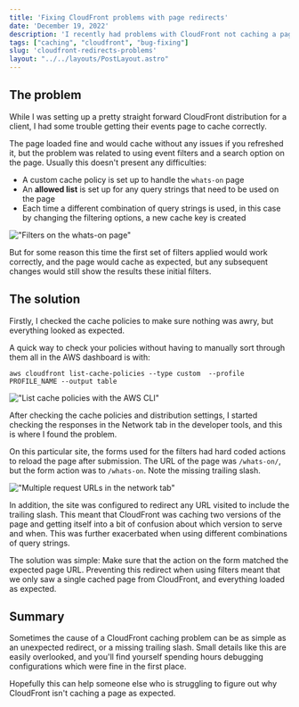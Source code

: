```yaml
---
title: 'Fixing CloudFront problems with page redirects'
date: 'December 19, 2022'
description: 'I recently had problems with CloudFront not caching a page as expected because of a redirect. Here is a quick review of the issue and how to fix it.'
tags: ["caching", "cloudfront", "bug-fixing"]
slug: 'cloudfront-redirects-problems'
layout: "../../layouts/PostLayout.astro"
---
```



## The problem

While I was setting up a pretty straight forward CloudFront distribution for a client, I had some trouble getting their events page to cache correctly.

The page loaded fine and would cache without any issues if you refreshed it, but the problem was related to using event filters and a search option on the page. Usually this doesn't present any difficulties:

- A custom cache policy is set up to handle the `whats-on` page
- An **allowed list** is set up for any query strings that need to be used on the page
- Each time a different combination of query strings is used, in this case by changing the filtering options, a new cache key is created

!["Filters on the whats-on page"](/assets/filters.jpg "Website filters")

But for some reason this time the first set of filters applied would work correctly, and the page would cache as expected, but any subsequent changes would still show the results these initial filters.

## The solution

Firstly, I checked the cache policies to make sure nothing was awry, but everything looked as expected.

A quick way to check your policies without having to manually sort through them all in the AWS dashboard is with:

`aws cloudfront list-cache-policies --type custom  --profile PROFILE_NAME --output table`

!["List cache policies with the AWS CLI"](/assets/cache-policies-cli.jpg "AWS cache policies cli output")

After checking the cache policies and distribution settings, I started checking the responses in the Network tab in the developer tools, and this is where I found the problem.

On this particular site, the forms used for the filters had hard coded actions to reload the page after submission. The URL of the page was `/whats-on/`, but the form action was to `/whats-on`. Note the missing trailing slash.

!["Multiple request URLs in the network tab"](/assets/multiple-caches.jpg "Multple request URLs")

In addition, the site was configured to redirect any URL visited to include the trailing slash. This meant that CloudFront was caching two versions of the page and getting itself into a bit of confusion about which version to serve and when. This was further exacerbated when using different combinations of query strings.

The solution was simple: Make sure that the action on the form matched the expected page URL. Preventing this redirect when using filters meant that we only saw a single cached page from CloudFront, and everything loaded as expected.

## Summary

Sometimes the cause of a CloudFront caching problem can be as simple as an unexpected redirect, or a missing trailing slash. Small details like this are easily overlooked, and you'll find yourself spending hours debugging configurations which were fine in the first place.

Hopefully this can help someone else who is struggling to figure out why CloudFront isn't caching a page as expected.
